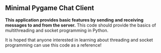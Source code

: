 ## Minimal Pygame Chat Client
**This application provides basic features by sending and receiving messages to and from the server.** This code should provide the basics of multithreading and socket programming in Python.

It is hoped that anyone interested in learning about threading and socket programming can use this code as a reference!